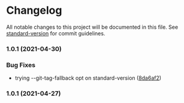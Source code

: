 # Changelog

All notable changes to this project will be documented in this file. See [standard-version](https://github.com/conventional-changelog/standard-version) for commit guidelines.

### 1.0.1 (2021-04-30)


### Bug Fixes

* trying --git-tag-fallback opt on standard-version ([8da6af2](https://github.com/zushane/helloworld-perl/commit/8da6af2e8665c7fa9c202d1099b1b6ebb857e0a8))

### 1.0.1 (2021-04-27)
